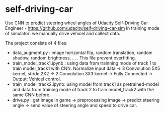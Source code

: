 # self-driving-car
Use CNN to predict steering wheel angles of Udacity Self-Driving Car Engineer - https://github.com/udacity/self-driving-car-sim
In training mode of simulator: we manually drive vehicel and collect data.

The project consists of 4 files:
+ data_augment.py : image horizontal flip, random translation, random shadow, random brightness, ... . This file prevent overfitting.
+ train_model_track1.ipynb : using data from trainning mode of track 1 to train model_track1 with CNN. Normalize input data -> 3 Convolution 5X5 kernel, stride 2X2 -> 2 Convolution 3X3 kernel -> Fully Connected -> Output: Vehicel control.
+ train_model_track2.ipynb: using model from track1 as pretrained-model and data from training mode of track 2 to train model_track2 with the same CNN before.
+ drive.py : get image in game -> preprocessing image -> predict steering angle -> send value of steering angle and speed to drive car.
